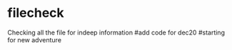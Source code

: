# filecheck
Checking all the file for indeep information
#add code for dec20
#starting for new adventure
